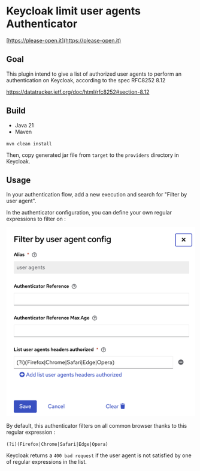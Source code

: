 # Keycloak limit user agents Authenticator

[https://please-open.it](https://please-open.it)

## Goal

This plugin intend to give a list of authorized user agents to perform an authentication on Keycloak, according to the spec RFC8252 8.12

https://datatracker.ietf.org/doc/html/rfc8252#section-8.12

## Build

- Java 21
- Maven

`mvn clean install`

Then, copy generated jar file from `target` to the `providers` directory in Keycloak.

## Usage

In your authentication flow, add a new execution and search for "Filter by user agent".

In the authenticator configuration, you can define your own regular expressions to filter on :

![image.png](assets/image.png)

By default, this authenticator filters on all common browser thanks to this regular expression :

`(?i)(Firefox|Chrome|Safari|Edge|Opera)`

Keycloak returns a `400 bad request` if the user agent is not satisfied by one of regular expressions in the list.
